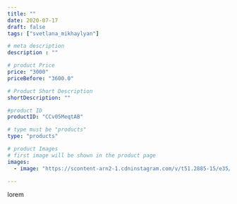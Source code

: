 ```yaml
---
title: ""
date: 2020-07-17
draft: false
tags: ["svetlana_mikhaylyan"]

# meta description
description : ""

# product Price
price: "3000"
priceBefore: "3600.0"

# Product Short Description
shortDescription: ""

#product ID
productID: "CCv05MeqtAB"

# type must be "products"
type: "products"

# product Images
# first image will be shown in the product page
images:
  - image: "https://scontent-arn2-1.cdninstagram.com/v/t51.2885-15/e35/108180527_2375029866132849_3295730998877448555_n.jpg?se=7&tp=1&_nc_ht=scontent-arn2-1.cdninstagram.com&_nc_cat=109&_nc_ohc=v32bzKmmfVMAX9bzSdE&oh=18815e40aa7e2c3aba624ffebe16bae1&oe=6073FBF8&ig_cache_key=MjM1NTMzMzc1ODk2NjIyMjg0OQ%3D%3D.2"

---
```

lorem

